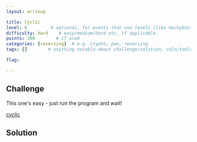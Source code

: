 ```yaml
---
layout: writeup

title: Cyclic
level: 6         # optional, for events that use levels (like HackyEaster)
difficulty: hard    # easy/medium/hard etc, if applicable
points: 300        # if used
categories: [reversing]  # e.g. crypto, pwn, reversing
tags: []        # anything notable about challenge/solution, vuln/tools/etc

flag:

---
```


## Challenge

This one's easy - just run the program and wait!

[cyclic](writeupfiles/cyclic)

## Solution


